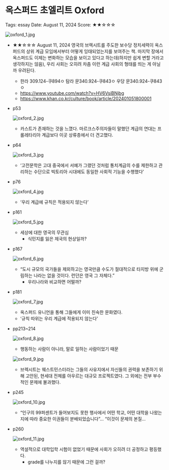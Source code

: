 # 옥스퍼드 초엘리트 Oxford

Tags: essay
Date: August 11, 2024
Score: ★★☆☆☆

![oxford_1.jpg](oxford/oxford_1.jpg)

- ★★☆☆☆ August 11, 2024 영국의 브렉시트를 주도한 보수당 정치세력이 옥스퍼드의 상위 계급 모임에서부터 어떻게 잉태되었는지를 보여주는 책. 마지막 장에서 옥스퍼드도 이제는 변화하는 모습을 보이고 있다고 하는데(하지만 쉽게 변할 거라고 생각하지는 않음), 우리 사회는 오히려 차츰 이런 계급 사회의 형태를 띄는 게 아닐까 우려된다.
    - 한라 309.124-쿠894ㅇ 탐라 문340.924-쿠843ㅇ 우당 문340.924-쿠843ㅇ
    - https://www.youtube.com/watch?v=HV6VsiBNjbg
    - https://www.khan.co.kr/culture/book/article/202401051800001
- p53
    
    ![oxford_2.jpg](oxford/oxford_2.jpg)
    
    - 카스트가 존재하는 것을 느꼈다. 마르크스주의자들이 말했던 계급의 연대는 프롤레타리아 계급보다 이곳 상류층에서 더 견고했다.
- p64
    
    ![oxford_3.jpg](oxford/oxford_3.jpg)
    
    - ‘고전문학은 고대 중국에서 서예가 그랬던 것처럼 통치계급의 수를 제한하고 관리하는 수단으로 빅토리아 시대에도 동일한 사회적 기능을 수행했다’
- p76
    
    ![oxford_4.jpg](oxford/oxford_4.jpg)
    
    - ‘우리 계급에 규칙은 적용되지 않는다’
- p161
    
    ![oxford_5.jpg](oxford/oxford_5.jpg)
    
    - 세상에 대한 영국의 무관심
        - 식민지를 잃은 제국의 현상일까?
- p167
    
    ![oxford_6.jpg](oxford/oxford_6.jpg)
    
    - “도시 규모의 국가들을 제외하고는 영국만큼 수도가 절대적으로 타지방 위에 군림하는 나라는 없을 것이다. 런던은 영국 그 자체다.”
        - 우리나라와 비교하면 어떨까?
- p181
    
    ![oxford_7.jpg](oxford/oxford_7.jpg)
    
    - 옥스퍼드 유니언을 통해 그들에게 이미 친숙한 문화였다.
    - ‘규칙 따위는 우리 계급에 적용되지 않는다’
- pp213~214
    
    ![oxford_8.jpg](oxford/oxford_8.jpg)
    
    - 행동하는 사람이 아니라, 말로 일하는 사람이었기 때문
    
    ![oxford_9.jpg](oxford/oxford_9.jpg)
    
    - 브렉시트는 웨스트민스터라는 그들의 사유지에서 자신들의 권력을 보존하기 위해 고안된, 현세대 전체를 아우르는 대규모 프로젝트였다. 그 외에는 전부 부수적인 문제에 불과했다.
- p245
    
    ![oxford_10.jpg](oxford/oxford_10.jpg)
    
    - “인구의 99퍼센트가 들어보지도 못한 행사에서 어떤 학교, 어떤 대학을 나왔는지에 따라 중요한 이권들이 분배되었습니다”… “이것이 문제의 본질…
- p260
    
    ![oxford_11.jpg](oxford/oxford_11.jpg)
    
    - 역설적으로 대학입학 시험이 없었기 때문에 사회가 오히려 더 공정하고 평등했다.
        - grade를 나누지를 않기 때문에 그런 걸까?
